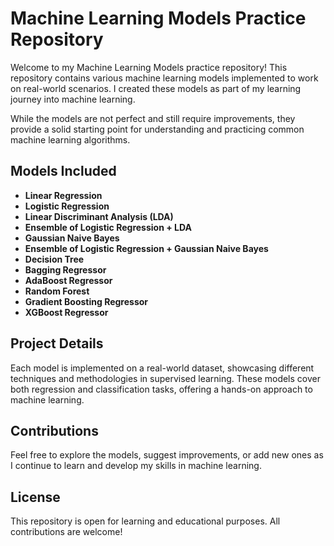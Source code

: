 # Machine Learning Models Practice Repository

Welcome to my Machine Learning Models practice repository! This repository contains various machine learning models implemented to work on real-world scenarios. I created these models as part of my learning journey into machine learning. 

While the models are not perfect and still require improvements, they provide a solid starting point for understanding and practicing common machine learning algorithms.

## Models Included

- **Linear Regression**
- **Logistic Regression**
- **Linear Discriminant Analysis (LDA)**
- **Ensemble of Logistic Regression + LDA**
- **Gaussian Naive Bayes**
- **Ensemble of Logistic Regression + Gaussian Naive Bayes**
- **Decision Tree**
- **Bagging Regressor**
- **AdaBoost Regressor**
- **Random Forest**
- **Gradient Boosting Regressor**
- **XGBoost Regressor**

## Project Details

Each model is implemented on a real-world dataset, showcasing different techniques and methodologies in supervised learning. These models cover both regression and classification tasks, offering a hands-on approach to machine learning.

## Contributions

Feel free to explore the models, suggest improvements, or add new ones as I continue to learn and develop my skills in machine learning.

## License

This repository is open for learning and educational purposes. All contributions are welcome!

